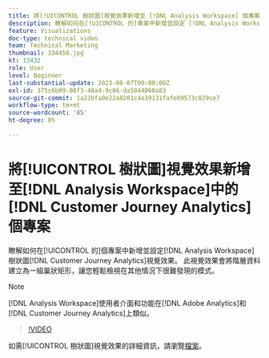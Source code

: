 ```yaml
---
title: 將[!UICONTROL 樹狀圖]視覺效果新增至 [!DNL Analysis Workspace] 個專案
description: 瞭解如何在[!UICONTROL 的]專案中新增並設定 [!DNL Analysis Workspace] 樹狀圖 [!DNL Customer Journey Analytics]視覺效果。
feature: Visualizations
doc-type: technical video
team: Technical Marketing
thumbnail: 334458.jpg
kt: 13432
role: User
level: Beginner
last-substantial-update: 2023-06-07T00:00:00Z
exl-id: 375c6b09-08f3-48a4-9c86-da5044060a83
source-git-commit: 1a23bfa0e22a8201c4e39131fafe09573c829ce7
workflow-type: tm+mt
source-wordcount: '85'
ht-degree: 0%

---
```


# 將[!UICONTROL 樹狀圖]視覺效果新增至[!DNL Analysis Workspace]中的[!DNL Customer Journey Analytics]個專案

瞭解如何在[!UICONTROL 的]個專案中新增並設定[!DNL Analysis Workspace]樹狀圖[!DNL Customer Journey Analytics]視覺效果。 此視覺效果會將階層資料建立為一組巢狀矩形，讓您輕鬆檢視在其他情況下很難發現的模式。

>[!NOTE]
>
>[!DNL Analysis Workspace]使用者介面和功能在[!DNL Adobe Analytics]和[!DNL Customer Journey Analytics]上類似。

>[!VIDEO](https://video.tv.adobe.com/v/334458/?quality=12&learn=on)

如需[!UICONTROL 樹狀圖]視覺效果的詳細資訊，請瀏覽[檔案](https://experienceleague.adobe.com/docs/analytics-platform/using/cja-workspace/visualizations/treemap.html)。
